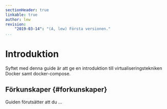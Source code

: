 ```yaml
---
sectionHeader: true
linkable: true
author: lew
revision:
    "2019-03-14": "(A, lew) Första versionen."
...
```

Introduktion
==================================

Syftet med denna guide är att ge en introduktion till virtualiseringstekniken Docker samt docker-compose.



Förkunskaper {#forkunskaper}
-----------------------------------

Guiden förutsätter att du ...
